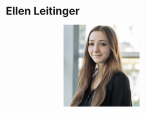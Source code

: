# Ellen Leitinger
<p align="center">
  <img src="Website/avatar.jpg" alt='Ellie' width="200"/>
</p>
